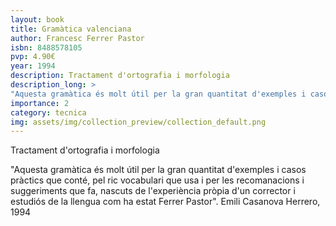 ```yaml
---
layout: book
title: Gramàtica valenciana
author: Francesc Ferrer Pastor
isbn: 8488578105
pvp: 4.90€
year: 1994
description: Tractament d'ortografia i morfologia
description_long: >
"Aquesta gramàtica és molt útil per la gran quantitat d'exemples i casos pràctics que conté, pel ric vocabulari que usa i per les recomanacions i suggeriments que fa, nascuts de l'experiència pròpia d'un corrector i estudiós de la llengua com ha estat Ferrer Pastor". Emili Casanova Herrero, 1994
importance: 2
category: tecnica
img: assets/img/collection_preview/collection_default.png
---
```


Tractament d'ortografia i morfologia

>
"Aquesta gramàtica és molt útil per la gran quantitat d'exemples i casos pràctics que conté, pel ric vocabulari que usa i per les recomanacions i suggeriments que fa, nascuts de l'experiència pròpia d'un corrector i estudiós de la llengua com ha estat Ferrer Pastor". Emili Casanova Herrero, 1994
